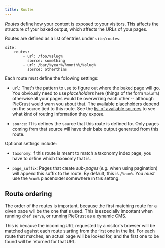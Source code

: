 ```yaml
---
title: Routes
---
```


_Routes_ define how your content is exposed to your visitors. This affects the
structure of your baked output, which affects the URLs of your pages.

Routes are defined as a list of entries under `site/routes`:

    site:
        routes:
            - url: /foo/%slug%
              source: something
            - url: /bar/%year%/%month%/%slug%
              source: otherthing

Each route must define the following settings:

* `url`: That's the pattern to use to figure out where the baked page will go.
  You obviously need to use _placeholders_ here (things of the form `%blah%`)
  otherwise all your pages would be overwriting each other -- although PieCrust
  would warn you about that. The available placeholders depend on the source
  tied to this route. See the [list of available sources][refsrc] to see what
  kind of routing information they expose.

* `source`: This defines the source that this route is defined for. Only pages
  coming from that source will have their bake output generated from this route.

Optional settings include:

* `taxonomy`: If this route is meant to match a taxonomy index page, you have to
  define which taxonomy that is.

* `page_suffix`: Pages that create _sub-pages_ (_e.g._ when using pagination)
  will append this suffix to the route. By default, this is `/%num%`. You _must_
  use the `%num%` placeholder somewhere in this setting.


## Route ordering

The order of the routes is important, because the first matching route for a
given page will be the one that's used. This is especially important when
running `chef serve`, or running PieCrust as a dynamic CMS.

This is because the incoming URL requested by a visitor's browser will be
matched against each route starting from the first one in the list. For each
route that matches, an actual page will be looked for, and the first one to be
found will be returned for that URL.



[refsrc]: {{docurl('reference/sources')}}

